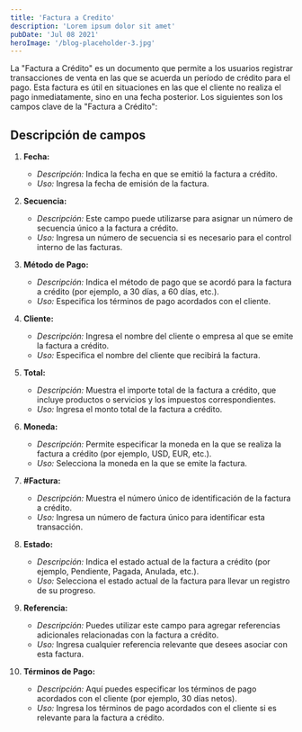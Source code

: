 ```yaml
---
title: 'Factura a Credito'
description: 'Lorem ipsum dolor sit amet'
pubDate: 'Jul 08 2021'
heroImage: '/blog-placeholder-3.jpg'
---
```


 

La "Factura a Crédito" es un documento que permite a los usuarios registrar transacciones de venta en las que se acuerda un período de crédito para el pago. Esta factura es útil en situaciones en las que el cliente no realiza el pago inmediatamente, sino en una fecha posterior. Los siguientes son los campos clave de la "Factura a Crédito":
## Descripción de campos
1. **Fecha:**
    - *Descripción:* Indica la fecha en que se emitió la factura a crédito.
    - *Uso:* Ingresa la fecha de emisión de la factura.

2. **Secuencia:**
    - *Descripción:* Este campo puede utilizarse para asignar un número de secuencia único a la factura a crédito.
    - *Uso:* Ingresa un número de secuencia si es necesario para el control interno de las facturas.

3. **Método de Pago:**
    - *Descripción:* Indica el método de pago que se acordó para la factura a crédito (por ejemplo, a 30 días, a 60 días, etc.).
    - *Uso:* Especifica los términos de pago acordados con el cliente.

4. **Cliente:**
    - *Descripción:* Ingresa el nombre del cliente o empresa al que se emite la factura a crédito.
    - *Uso:* Especifica el nombre del cliente que recibirá la factura.

5. **Total:**
    - *Descripción:* Muestra el importe total de la factura a crédito, que incluye productos o servicios y los impuestos correspondientes.
    - *Uso:* Ingresa el monto total de la factura a crédito.

6. **Moneda:**
    - *Descripción:* Permite especificar la moneda en la que se realiza la factura a crédito (por ejemplo, USD, EUR, etc.).
    - *Uso:* Selecciona la moneda en la que se emite la factura.

7. **#Factura:**
    - *Descripción:* Muestra el número único de identificación de la factura a crédito.
    - *Uso:* Ingresa un número de factura único para identificar esta transacción.

8. **Estado:**
    - *Descripción:* Indica el estado actual de la factura a crédito (por ejemplo, Pendiente, Pagada, Anulada, etc.).
    - *Uso:* Selecciona el estado actual de la factura para llevar un registro de su progreso.

9. **Referencia:**
    - *Descripción:* Puedes utilizar este campo para agregar referencias adicionales relacionadas con la factura a crédito.
    - *Uso:* Ingresa cualquier referencia relevante que desees asociar con esta factura.

10. **Términos de Pago:**
    - *Descripción:* Aquí puedes especificar los términos de pago acordados con el cliente (por ejemplo, 30 días netos).
    - *Uso:* Ingresa los términos de pago acordados con el cliente si es relevante para la factura a crédito.
